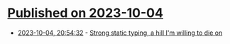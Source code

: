 # [Published on 2023-10-04](index.md)

* [2023-10-04, 20:54:32](https://lobste.rs/s/z6lpqg/strong_static_typing_hill_i_m_willing_die) - [Strong static typing, a hill I'm willing to die on](https://www.svix.com/blog/strong-typing-hill-to-die-on/)
